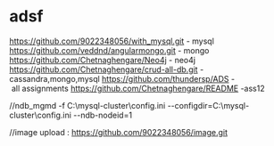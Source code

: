 # adsf

https://github.com/9022348056/with_mysql.git - mysql
https://github.com/veddnd/angularmongo.git - mongo
https://github.com/Chetnaghengare/Neo4j - neo4j
https://github.com/Chetnaghengare/crud-all-db.git - cassandra,mongo,mysql
https://github.com/thundersp/ADS - all assignments
https://github.com/Chetnaghengare/README -ass12

//ndb_mgmd -f C:\mysql-cluster\config.ini --configdir=C:\mysql-cluster\config.ini --ndb-nodeid=1


//image upload : https://github.com/9022348056/image.git
